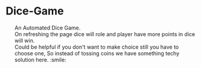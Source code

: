 # Dice-Game
<ul>
An Automated Dice Game.</br>
On refreshing the page dice will role and player have more points in dice will win.</br>
Could be helpful if you don't want to make choice still you have to choose one, So instead of tossing coins we have something techy solution here. :smile:
</ul>
